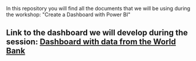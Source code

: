 In this repository you will find all the documents that we will be using during the workshop: "Create a Dashboard with Power BI"

## Link to the dashboard we will develop during the session: [Dashboard with data from the World Bank](https://app.powerbi.com/view?r=eyJrIjoiM2E5NjhjMGItNDdkYi00M2RjLWFlOTUtMzc5N2IzMDA0MGU2IiwidCI6ImM0MjkzMWUzLTY3MzMtNDFlNi04ZDQyLWM0OGJhMzM0YmJhNCIsImMiOjh9)
